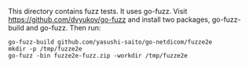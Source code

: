 This directory contains fuzz tests. It uses go-fuzz. Visit
https://github.com/dvyukov/go-fuzz and install two packages, go-fuzz-build and go-fuzz.
Then run:

```
go-fuzz-build github.com/yasushi-saito/go-netdicom/fuzze2e
mkdir -p /tmp/fuzze2e
go-fuzz -bin fuzze2e-fuzz.zip -workdir /tmp/fuzze2e
```
